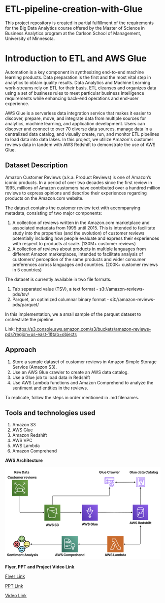 # ETL-pipeline-creation-with-Glue

This project repository is created in partial fulfillment of the requirements for the Big Data Analytics course offered by the Master of Science in Business Analytics program at the Carlson School of Management, University of Minnesota.

# Introduction to ETL and AWS Glue

Automation is a key component in synthesizing end-to-end machine learning products. Data preparation is the first and the most vital step in analytics to obtain quality results. Data Analytics and Machine Learning work-streams rely on ETL for their basis. ETL cleanses and organizes data using a set of business rules to meet particular business intelligence requirements while enhancing back-end operations and end-user experience. 
 
AWS Glue is a serverless data integration service that makes it easier to discover, prepare, move, and integrate data from multiple sources for analytics, machine learning, and application development. Users can discover and connect to over 70 diverse data sources, manage data in a centralized data catalog, and visually create, run, and monitor ETL pipelines to load data into data lakes. In this project, we utilize Amazon's customer reviews data in tandem with AWS Redshift to demonstrate the use of AWS Glue.
 
## Dataset Description

Amazon Customer Reviews (a.k.a. Product Reviews) is one of Amazon’s iconic products. In a period of over two decades since the first review in 1995, millions of Amazon customers have contributed over a hundred million reviews to express opinions and describe their experiences regarding products on the Amazon.com website. 

The dataset contains the customer review text with accompanying metadata, consisting of two major components:

1. A collection of reviews written in the Amazon.com marketplace and associated metadata from 1995 until 2015. This is intended to facilitate study into the properties (and the evolution) of customer reviews potentially including how people evaluate and express their experiences with respect to products at scale. (130M+ customer reviews)
2. A collection of reviews about products in multiple languages from different Amazon marketplaces, intended to facilitate analysis of customers’ perception of the same products and wider consumer preferences across languages and countries. (200K+ customer reviews in 5 countries)

The dataset is currently available in two file formats.

1. Tab separated value (TSV), a text format - s3://amazon-reviews-pds/tsv/
2. Parquet, an optimized columnar binary format - s3://amazon-reviews-pds/parquet/

In this implementation, we a small sample of the parquet dataset to orchestrate the pipeline.

Link: https://s3.console.aws.amazon.com/s3/buckets/amazon-reviews-pds?region=us-east-1&tab=objects

## Approach

1. Store a sample dataset of customer reviews in Amazon Simple Storage Service (Amazon S3).
2. Use an AWS Glue crawler to create an AWS data catalog.
3. Use a Glue job to load data in Redshift
4. Use AWS Lambda functions and Amazon Comprehend to analyze the sentiment and entities in the reviews.

To replicate, follow the steps in order mentioned in .md filenames.

## Tools and technologies used

1. Amazon S3
2. AWS Glue
3. Amazon Redshift
4. AWS VPC
5. AWS Lambda
6. Amazon Comprehend

**AWS Architecture**

![plot](Architecture.png)

**Flyer, PPT and Project Video Link**

[Flyer Link](Images/Flyer.pdf)

[PPT Link](https://docs.google.com/presentation/d/1iY0Q9V4hJqRbCnPJgCE8HwLcDXeXjKx8/edit?usp=sharing&ouid=112117916252631522217&rtpof=true&sd=true)

[Video Link](https://drive.google.com/drive/folders/15BsFyoAuZS77zKKbfkOz3hyFjv7asbkg?usp=share_link)
